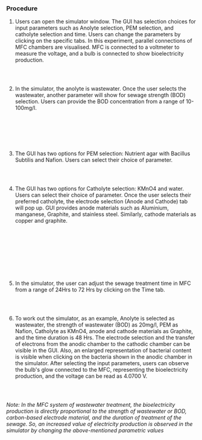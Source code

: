 ### Procedure

1) Users can open the simulator window. The GUI has selection choices for input parameters such as Anolyte selection, PEM selection, and catholyte selection and time. Users can change the parameters by clicking on the specific tabs. In this experiment, parallel connections of MFC chambers are visualised. MFC is connected to a voltmeter to measure the voltage, and a bulb is connected to show bioelectricity production.

   <img src="images/2.png" title="" />

&nbsp;

2) In the simulator, the anolyte is wastewater. Once the user selects the wastewater, another parameter will show for sewage strength (BOD) selection. Users can provide the BOD concentration from a range of 10-100mg/l.

   <img src="images/3.png" title="" />
  
   &nbsp;

   <img src="images/4.png" title="" />

&nbsp;


3) The GUI has two options for PEM selection: Nutrient agar with Bacillus Subtilis and Nafion. Users can select their choice of parameter.

   <img src="images/5.png" title="" />

&nbsp;



4) The GUI has two options for Catholyte selection: KMnO4 and water. Users can select their choice of parameter. Once the user selects their preferred catholyte, the electrode selection (Anode and Cathode) tab will pop up. GUI provides anode materials such as Aluminium, manganese, Graphite, and stainless steel. Similarly, cathode materials as copper and graphite.

   <img src="images/6.png" title="" />
  
    &nbsp;
  
   <img src="images/7.png" title="" />
  
    &nbsp;
  
   <img src="images/8.png" title="" />

&nbsp;

5) In the simulator, the user can adjust the sewage treatment time in MFC from a range of 24Hrs to 72 Hrs by clicking on the Time tab.

   <img src="images/9.png" title="" />

&nbsp;

6) To work out the simulator, as an example, Anolyte is selected as wastewater, the strength of wastewater (BOD) as 20mg/l, PEM as Nafion, Catholyte as KMnO4, anode and cathode materials as Graphite, and the time duration is 48 Hrs. The electrode selection and the transfer of electrons from the anodic chamber to the cathodic chamber can be visible in the GUI. Also, an enlarged representation of bacterial content is visible when clicking on the bacteria shown in the anodic chamber in the simulator. After selecting the input parameters, users can observe the bulb's glow connected to the MFC, representing the bioelectricity production, and the voltage can be read as 4.0700 V.

   <img src="images/10.png" title="" />

&nbsp;



*Note: In the MFC system of wastewater treatment, the bioelectricity production is directly proportional to the strength of wastewater or BOD, carbon-based electrode material, and the duration of treatment of the sewage. So, an increased value of electricity production is observed in the simulator by changing the above-mentioned parametric values*
